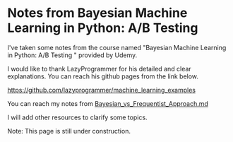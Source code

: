 # Notes from Bayesian Machine Learning in Python: A/B Testing 


I've taken some notes from the course named "Bayesian Machine Learning in Python: A/B Testing " provided by Udemy. 

I would like to thank LazyProgrammer for his detailed and clear explanations. 
You can reach his github pages from the link below. 

https://github.com/lazyprogrammer/machine_learning_examples

You can reach my notes from [Bayesian_vs_Frequentist_Approach.md](https://github.com/pelinbalci/Bayesian-AB-Test/blob/master/Bayesian_vs_Frequentist_Approach.md) 

I will add other resources to clarify some topics. 

Note: This page is still under construction. 
